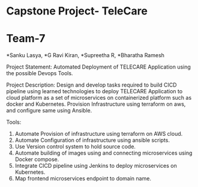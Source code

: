 # Capstone Project- TeleCare

# Team-7
*Sanku Lasya,
*G Ravi Kiran,
*Supreetha R,
*Bharatha Ramesh

Project Statement:
Automated Deployment of TELECARE Application using the possible Devops Tools.

Project Description:
Design and develop tasks required to build CICD pipeline using learned technologies to deploy TELECARE Application to cloud platform as a set of microservices on containerized platform such as docker and Kubernetes. Provision Infrastructure using terraform on aws, and configure same using Ansible.

Tools:
1.	Automate Provision of infrastructure using terraform on AWS cloud.
2.	Automate Configuration of infrastructure using ansible scripts.
3.	Use Version control system to hold source code.
4.	Automate building of images using and connecting microservices using Docker compose.
5.	Integrate CICD pipeline using Jenkins to deploy microservices on Kubernetes.
6.	Map frontend microservices endpoint to domain name.


